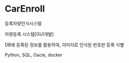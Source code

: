 # CarEnroll
등록차량인식시스템

차량등록 시스템[GUI개발]


DB에 등록된 정보를 활용하여, 이미지로 인식된 번호판 등록 식별



Python, SQL, Oacle, docker
